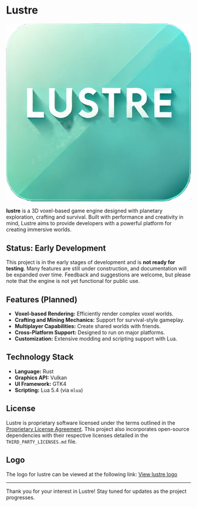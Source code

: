 # Lustre

![lustre_logo](https://github.com/cvusmo/lustre/blob/dev/src/assets/icon/logo.png?raw=true)

**lustre** is a 3D voxel-based game engine designed with planetary exploration, crafting and survival. Built with performance and creativity in mind, Lustre aims to provide developers with a powerful platform for creating immersive worlds.

## Status: Early Development

This project is in the early stages of development and is **not ready for testing**. Many features are still under construction, and documentation will be expanded over time. Feedback and suggestions are welcome, but please note that the engine is not yet functional for public use.

## Features (Planned)
- **Voxel-based Rendering:** Efficiently render complex voxel worlds.
- **Crafting and Mining Mechanics:** Support for survival-style gameplay.
- **Multiplayer Capabilities:** Create shared worlds with friends.
- **Cross-Platform Support:** Designed to run on major platforms.
- **Customization:** Extensive modding and scripting support with Lua.

## Technology Stack
- **Language:** Rust
- **Graphics API:** Vulkan
- **UI Framework:** GTK4
- **Scripting:** Lua 5.4 (via `mlua`)

## License
Lustre is proprietary software licensed under the terms outlined in the [Proprietary License Agreement](LICENSE.md). This project also incorporates open-source dependencies with their respective licenses detailed in the `THIRD_PARTY_LICENSES.md` file.

## Logo
The logo for lustre can be viewed at the following link:
[View lustre logo](https://github.com/cvusmo/lustre/blob/dev/src/assets/icon/logo.png?raw=true)

---

Thank you for your interest in Lustre! Stay tuned for updates as the project progresses.


